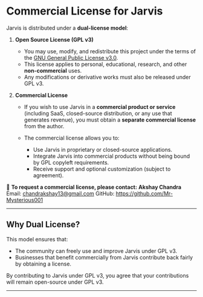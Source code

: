 # Commercial License for Jarvis

Jarvis is distributed under a **dual-license model**:

1. **Open Source License (GPL v3)**

   * You may use, modify, and redistribute this project under the terms of the [GNU General Public License v3.0](https://www.gnu.org/licenses/gpl-3.0.html).
   * This license applies to personal, educational, research, and other **non-commercial** uses.
   * Any modifications or derivative works must also be released under GPL v3.

2. **Commercial License**

   * If you wish to use Jarvis in a **commercial product or service** (including SaaS, closed-source distribution, or any use that generates revenue), you must obtain a **separate commercial license** from the author.
   * The commercial license allows you to:

     * Use Jarvis in proprietary or closed-source applications.
     * Integrate Jarvis into commercial products without being bound by GPL copyleft requirements.
     * Receive support and optional customization (subject to agreement).

📩 **To request a commercial license, please contact:**
**Akshay Chandra**
Email: chandrakshay13@gmail.com
GitHub: https://github.com/Mr-Mysterious001

---

## Why Dual License?

This model ensures that:

* The community can freely use and improve Jarvis under GPL v3.
* Businesses that benefit commercially from Jarvis contribute back fairly by obtaining a license.

By contributing to Jarvis under GPL v3, you agree that your contributions will remain open-source under GPL v3.

---
